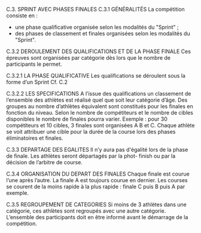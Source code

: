 C.3. SPRINT AVEC PHASES FINALES
C.3.1 GÉNÉRALITÉS
La compétition consiste en :

- une phase qualificative organisée selon les modalités du "Sprint" ;
- des phases de classement et finales organisées selon les modalités du "Sprint".

C.3.2 DEROULEMENT DES QUALIFICATIONS ET DE LA PHASE FINALE
Ces épreuves sont organisées par catégorie dès lors que le nombre de participants le permet.

C.3.2.1 LA PHASE QUALIFICATIVE
Les qualifications se déroulent sous la forme d’un Sprint Cf. C.2

C.3.2.2 LES SPECIFICATIONS
A l’issue des qualifications un classement de l’ensemble des athlètes est réalisé quel que soit leur catégorie
d’âge.
Des groupes au nombre d’athlètes équivalent sont constitués pour les finales en fonction du niveau. Selon
le nombre de compétiteurs et le nombre de cibles disponibles le nombre de finales pourra varier.
Exemple : pour 30 compétiteurs et 10 cibles, 3 finales sont organisées A B et C.
Chaque athlète se voit attribuer une cible pour la durée de la course lors des phases éliminatoires et finales.

C.3.3 DEPARTAGE DES EGALITES
Il n’y aura pas d'égalité lors de la phase de finale. Les athlètes seront départagés par la phot- finish ou par
la décision de l’arbitre de course.

C.3.4 ORGANISATION DU DEPART DES FINALES
Chaque finale est courue l’une après l’autre. La finale A est toujours courue en dernier.
Les courses se courent de la moins rapide à la plus rapide : finale C puis B puis A par exemple.

C.3.5 REGROUPEMENT DE CATEGORIES
Si moins de 3 athlètes dans une catégorie, ces athlètes sont regroupés avec une autre catégorie.
L’ensemble des participants doit en être informé avant le démarrage de la compétition.
